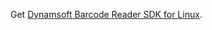 Get [Dynamsoft Barcode Reader SDK for Linux](https://www.dynamsoft.com/Downloads/Dynamic-Barcode-Reader-for-Linux-Download.aspx).